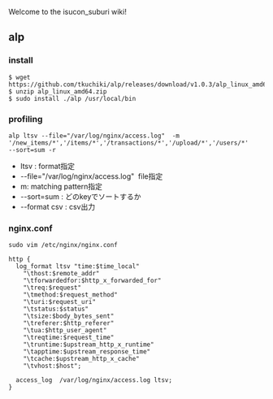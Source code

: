 Welcome to the isucon_suburi wiki!


## alp 

### install 

```
$ wget https://github.com/tkuchiki/alp/releases/download/v1.0.3/alp_linux_amd64.zip
$ unzip alp_linux_amd64.zip
$ sudo install ./alp /usr/local/bin
```

### profiling 

```
alp ltsv --file="/var/log/nginx/access.log"  -m  '/new_items/*','/items/*','/transactions/*','/upload/*','/users/*'
--sort=sum -r
```

- ltsv : format指定 
- --file="/var/log/nginx/access.log"  file指定
- m: matching pattern指定
- --sort=sum : どのkeyでソートするか
- --format csv : csv出力

### nginx.conf

```
sudo vim /etc/nginx/nginx.conf

http {
  log_format ltsv "time:$time_local"
    "\thost:$remote_addr"
    "\tforwardedfor:$http_x_forwarded_for"
    "\treq:$request"
    "\tmethod:$request_method"
    "\turi:$request_uri"
    "\tstatus:$status"
    "\tsize:$body_bytes_sent"
    "\treferer:$http_referer"
    "\tua:$http_user_agent"
    "\treqtime:$request_time"
    "\truntime:$upstream_http_x_runtime"
    "\tapptime:$upstream_response_time"
    "\tcache:$upstream_http_x_cache"
    "\tvhost:$host";

  access_log  /var/log/nginx/access.log ltsv;
}
```